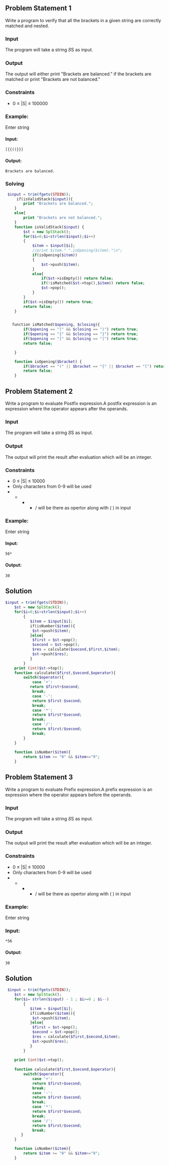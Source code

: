 ## Problem Statement 1
Write a program to verify that all the brackets in a given string are correctly matched and nested.
### Input
The program will take a string 𝑆S as input.
### Output
The output will either print "Brackets are balanced." if the brackets are matched or print "Brackets are not balanced."
### Constraints

- 0 ≤ |S| ≤ 100000

### Example:

Enter string
#### Input:

```
[{{()}}]
```
#### Output:

```
Brackets are balanced.
```

### Solving
```php
 $input = trim(fgets(STDIN));
     if(isValidStack($input)){
        print "Brackets are balanced.";
    }
    else{
        print "Brackets are not balanced.";
    }
    function isValidStack($input) {
        $st = new SplStack();
        for($i=0;$i<strlen($input);$i++)
        {
            $item = $input[$i];
            //print $item." ".isOpening($item)."\n";
            if(isOpening($item))
            {
                $st->push($item);
            }
            else{
                if($st->isEmpty()) return false;
                if(!isMatched($st->top(),$item)) return false;
                $st->pop();
            }
        }
        if($st->isEmpty()) return true;
        return false;
    }


   function isMatched($opening, $closing){
        if($opening == "(" && $closing == ")") return true;
        if($opening == "{" && $closing == "}") return true;
        if($opening == "[" && $closing == "]") return true;
        return false;

    }

    function isOpening($bracket) {
        if($bracket == "(" || $bracket == "{" || $bracket == "[") return true;
        return false;
    }
```

## Problem Statement 2

Write a program to evaluate Postfix expression.A postfix expression is an expression where the operator appears after the operands.
### Input

The program will take a string 𝑆S as input.
### Output

The output will print the result after evaluation which will be an integer.
### Constraints

- 0 ≤ |S| ≤ 10000
- Only characters from 0-9 will be used
- - - - / will be there as opertor along with ( ) in input
### Example:

Enter string
#### Input:

```
56*
```
#### Output:

```
30
```
## Solution

```php
$input = trim(fgets(STDIN));
    $st = new SplStack();
    for($i=0;$i<strlen($input);$i++)
        {
           $item = $input[$i];
           if(isNumber($item)){
            $st->push($item);
           }else{
            $first = $st->pop();
            $second = $st->pop();
            $res = calculate($second,$first,$item);
            $st->push($res);
           }
        }
    print (int)$st->top();
    function calculate($first,$second,$operator){
        switch($operator){
            case '+':
           return $first+$second;
            break;
            case '-':
            return $first-$second;
            break;
            case '*':
            return $first*$second;
            break;
            case '/':
            return $first/$second;
            break;
        }
    }
    
    function isNumber($item){
        return $item >= "0" && $item<="9";
    }

```

## Problem Statement 3

Write a program to evaluate Prefix expression.A prefix expression is an expression where the operator appears before the operands.
### Input
The program will take a string 𝑆S as input.
### Output
The output will print the result after evaluation which will be an integer.
### Constraints
- 0 ≤ |S| ≤ 10000
- Only characters from 0-9 will be used
- - - - / will be there as opertor along with ( ) in input
### Example:
Enter string
### Input:

```
*56
```
#### Output:

```
30
```

## Solution

```php
 $input = trim(fgets(STDIN));
    $st = new SplStack();
    for($i= strlen($input) - 1 ; $i>=0 ; $i--)
        {
           $item = $input[$i];
           if(isNumber($item)){
            $st->push($item);
           }else{
            $first = $st->pop();
            $second = $st->pop();
            $res = calculate($first,$second,$item);
            $st->push($res);
           }
        }
        
    print (int)$st->top();
    
    function calculate($first,$second,$operator){
        switch($operator){
            case '+':
            return $first+$second;
            break;
            case '-':
            return $first-$second;
            break;
            case '*':
            return $first*$second;
            break;
            case '/':
            return $first/$second;
            break;
       }
    }

	function isNumber($item){
        return $item >= "0" && $item<="9";
    }
```